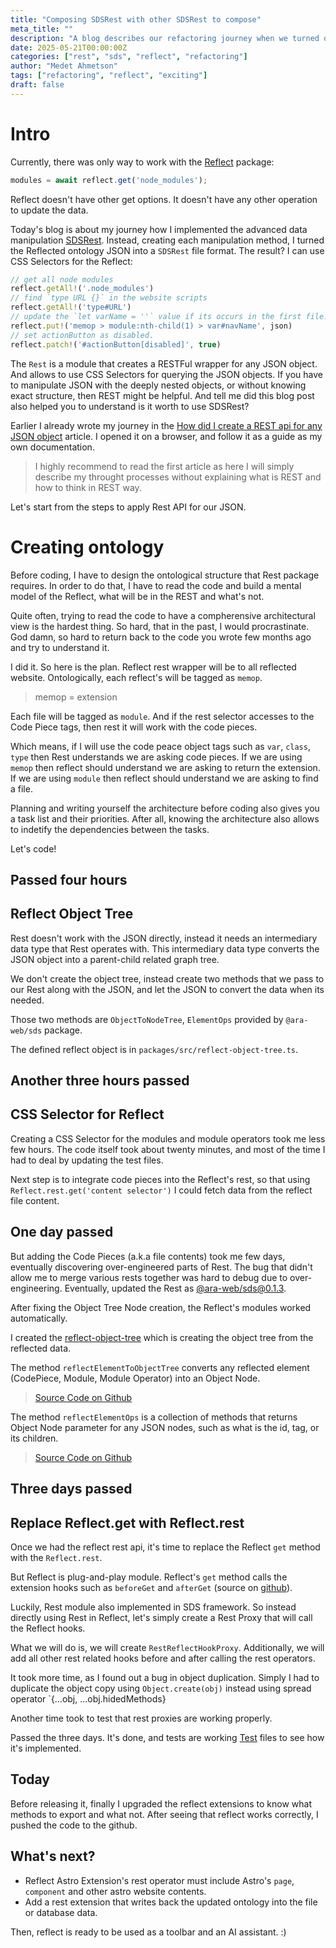 ```yaml
---
title: "Composing SDSRest with other SDSRest to compose"
meta_title: ""
description: "A blog describes our refactoring journey when we turned our rest to be REST operational"
date: 2025-05-21T00:00:00Z
categories: ["rest", "sds", "reflect", "refactoring"]
author: "Medet Ahmetson"
tags: ["refactoring", "reflect", "exciting"]
draft: false
---
```


# Intro
Currently, there was only way to work with the [Reflect](https://github.com/ara-foundation/web/tree/main/packages/reflect) package:

```typescript
modules = await reflect.get('node_modules');
```

Reflect doesn't have other get options. It doesn't have any other operation to update the data.

Today's blog is about my journey how I implemented the advanced data manipulation [SDSRest](https://www.npmjs.com/package/@ara-web/sds). Instead, creating each manipulation method, I turned the Reflected ontology JSON into a `SDSRest` file format. The result? I can use CSS Selectors for the Reflect:

```typescript
// get all node modules
reflect.getAll!('.node_modules')
// find `type URL {}` in the website scripts
reflect.getAll!('type#URL') 
// update the `let varName = ''` value if its occurs in the first file.
reflect.put!('memop > module:nth-child(1) > var#navName', json)
// set actionButton as disabled.
reflect.patch!('#actionButton[disabled]', true)
```

The `Rest` is a module that creates a RESTFul wrapper for any JSON object. And allows to use CSS Selectors for querying the JSON objects.
If you have to manipulate JSON with the deeply nested objects, or without knowing exact structure, then REST might be helpful. And tell me did this blog post also helped you to understand is it worth to use SDSRest?

Earlier I already wrote my journey in the [How did I create a REST api for any JSON object](https://www.ara.foundation/blog/turning-code-piece-into-restful-api-with-sds-package)  article. I opened it on a browser, and follow it as a guide as my own documentation.

> I highly recommend to read the first article as here I will simply describe my throught processes without explaining what is REST and how to think in REST way.

Let's start from the steps to apply Rest API for our JSON.

# Creating ontology
Before coding, I have to design the ontological structure that Rest package requires.
In order to do that, I have to read the code and build a mental model of the Reflect, what will be in the REST and what's not.

Quite often, trying to read the code to have a compherensive architectural view is the hardest thing. So hard, that in the past, I would procrastinate. God damn, so hard to return back to the code you wrote few months ago and try to understand it.

I did it. So here is the plan. Reflect rest wrapper will be to all reflected website. Ontologically, each reflect's will be tagged as `memop`.

> memop = extension

Each file will be tagged as `module`.
And if the rest selector accesses to the Code Piece tags, then rest it will work with the code pieces.

Which means, if I will use the code peace object tags such as `var`, `class`, `type` then Rest understands we are asking code pieces.
If we are using `memop` then reflect should understand we are asking to return the extension.
If we are using `module` then reflect should understand we are asking to find a file.

Planning and writing yourself the architecture before coding also gives you a task list and their priorities. After all, knowing the architecture also allows to indetify the dependencies between the tasks.

Let's code!

Passed four hours
---

## Reflect Object Tree
Rest doesn't work with the JSON directly, instead it needs an intermediary data type that Rest operates with. This intermediary data type converts the JSON object into a parent-child related graph tree.

We don't create the object tree, instead create two methods that we pass to our Rest along with the JSON, and let the JSON to convert the data when its needed.

Those two methods are 
`ObjectToNodeTree`, `ElementOps` provided by `@ara-web/sds` package.

The defined reflect object is in `packages/src/reflect-object-tree.ts`.

Another three hours passed
---

## CSS Selector for Reflect
Creating a CSS Selector for the modules and module operators took me less few hours. The code itself took about twenty minutes, and most of the time I had to deal by updating the test files.

Next step is to integrate code pieces into the Reflect's rest, so that using `Reflect.rest.get('content selector')` I could fetch data from the reflect file content.

One day passed
---
But adding the Code Pieces (a.k.a file contents) took me few days, eventually discovering
over-engineered parts of Rest. The bug that didn't allow me to merge various rests together was hard to debug due to over-engineering. Eventually, updated the Rest as [@ara-web/sds@0.1.3](https://www.npmjs.com/package/@ara-web/sds/v/0.1.3).

After fixing the Object Tree Node creation, the Reflect's modules worked automatically.

I created the [reflect-object-tree](https://github.com/ara-foundation/web/blob/main/packages/reflect/src/reflect-object-tree.ts) which is creating the object tree from the reflected data.

The method `reflectElementToObjectTree` converts any reflected element (CodePiece, Module, Module Operator) into an
Object Node. 

> [Source Code on Github](https://github.com/ara-foundation/web/blob/fa1130f5cde820ad3a7d11081d6efa0c531d87ec/packages/reflect/src/reflect-object-tree.ts#L29)

The method `reflectElementOps` is a collection of methods that returns Object Node parameter for any JSON nodes, such as what is the id, tag, or its children.

> [Source Code on Github](https://github.com/ara-foundation/web/blob/fa1130f5cde820ad3a7d11081d6efa0c531d87ec/packages/reflect/src/reflect-object-tree.ts#L166)

Three days passed
---

## Replace Reflect.get with Reflect.rest
Once we had the reflect rest api, it's time to replace the 
Reflect `get` method with the `Reflect.rest`.

But Reflect is plug-and-play module. Reflect's `get` method calls the extension hooks such as `beforeGet` and `afterGet` (source on [github](https://github.com/ara-foundation/web/blob/fa1130f5cde820ad3a7d11081d6efa0c531d87ec/packages/reflect/src/extension-interface.ts#L106)).

Luckily, Rest module also implemented in SDS framework. So instead directly using Rest in Reflect, let's simply create a Rest Proxy that will call the Reflect hooks.

What we will do is, we will create `RestReflectHookProxy`.
Additionally, we will add all other rest related hooks before and after calling the rest operators.

It took more time, as I found out a bug in object duplication.
Simply I had to duplicate the object copy using `Object.create(obj)` instead using spread operator `{...obj, ...obj.hidedMethods}

Another time took to test that rest proxies are working properly.

Passed the three days. 
It's done, and tests are working [Test](https://github.com/ara-foundation/web/blob/f3d2424b5040caf8ec9191cf2d30d65c73fc2a1c/packages/reflect/test/6-reflect.test.ts#L37) files to see how it's implemented.

Today
---

Before releasing it, finally I upgraded the reflect extensions
to know what methods to export and what not. After seeing that reflect works correctly, I pushed the code to the github.

## What's next?
- Reflect Astro Extension's rest operator must include Astro's `page`, `component` and other astro website contents.
- Add a rest extension that writes back the updated ontology into the file or database data.

Then, reflect is ready to be used as a toolbar and an AI assistant. :)